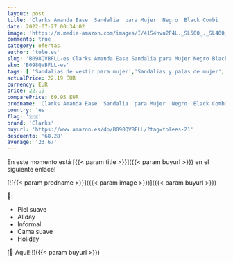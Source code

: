 ```yaml
---
layout: post
title: 'Clarks Amanda Ease  Sandalia  para Mujer  Negro  Black Combi   37 EU'
date: 2022-07-27 00:34:02
image: 'https://m.media-amazon.com/images/I/41S4hvu2F4L._SL500_._SL400_.jpg'
comments: true
category: ofertas
author: 'tole.es'
slug: 'B098QVBFLL-es Clarks Amanda Ease Sandalia para Mujer Negro Black Combi...'
sku: 'B098QVBFLL-es'
tags: [ 'Sandalias de vestir para mujer','Sandalias y palas de mujer','Zapatos','Zapatos para mujer','Zapatos y complementos','clarks','sandalia','🇪🇸', ]
actualPrice: 22.19 EUR
currency: EUR
price: 22.19
comparePrice: 69.95 EUR
prodname: 'Clarks Amanda Ease  Sandalia  para Mujer  Negro  Black Combi   37 EU'
country: 'es'
flag: '🇪🇸'
brand: 'Clarks'
buyurl: 'https://www.amazon.es/dp/B098QVBFLL/?tag=tolees-21'
descuento: '68.28'
average: '23.67'
---
```


En este momento está [{{< param title >}}]({{< param buyurl >}}) en el siguiente enlace!

[![{{< param prodname >}}]({{< param image >}})]({{< param buyurl >}})

🔎:

- Piel suave
- Allday
- Informal
- Cama suave
- Holiday

[🛒 Aquí!!!]({{< param buyurl >}})
